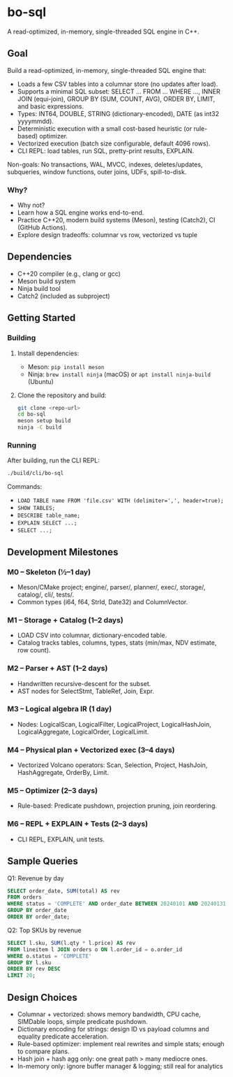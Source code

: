# bo-sql

A read-optimized, in-memory, single-threaded SQL engine in C++.

## Goal

Build a read-optimized, in-memory, single-threaded SQL engine that:

- Loads a few CSV tables into a columnar store (no updates after load).
- Supports a minimal SQL subset: SELECT … FROM … WHERE …, INNER JOIN (equi-join), GROUP BY (SUM, COUNT, AVG), ORDER BY, LIMIT, and basic expressions.
- Types: INT64, DOUBLE, STRING (dictionary-encoded), DATE (as int32 yyyymmdd).
- Deterministic execution with a small cost-based heuristic (or rule-based) optimizer.
- Vectorized execution (batch size configurable, default 4096 rows).
- CLI REPL: load tables, run SQL, pretty-print results, EXPLAIN.

Non-goals: No transactions, WAL, MVCC, indexes, deletes/updates, subqueries, window functions, outer joins, UDFs, spill-to-disk.


### Why?

- Why not?
- Learn how a SQL engine works end-to-end.
- Practice C++20, modern build systems (Meson), testing (Catch2), CI (GitHub Actions).
- Explore design tradeoffs: columnar vs row, vectorized vs tuple

## Dependencies

- C++20 compiler (e.g., clang or gcc)
- Meson build system
- Ninja build tool
- Catch2 (included as subproject)

## Getting Started

### Building

1. Install dependencies:
   - Meson: `pip install meson`
   - Ninja: `brew install ninja` (macOS) or `apt install ninja-build` (Ubuntu)

2. Clone the repository and build:
   ```bash
   git clone <repo-url>
   cd bo-sql
   meson setup build
   ninja -C build
   ```

### Running

After building, run the CLI REPL:
```bash
./build/cli/bo-sql
```

Commands:
- `LOAD TABLE name FROM 'file.csv' WITH (delimiter=',', header=true);`
- `SHOW TABLES;`
- `DESCRIBE table_name;`
- `EXPLAIN SELECT ...;`
- `SELECT ...;`

## Development Milestones

### M0 – Skeleton (½–1 day)
- Meson/CMake project; engine/, parser/, planner/, exec/, storage/, catalog/, cli/, tests/.
- Common types (i64, f64, StrId, Date32) and ColumnVector<T>.

### M1 – Storage + Catalog (1–2 days)
- LOAD CSV into columnar, dictionary-encoded table.
- Catalog tracks tables, columns, types, stats (min/max, NDV estimate, row count).

### M2 – Parser + AST (1–2 days)
- Handwritten recursive-descent for the subset.
- AST nodes for SelectStmt, TableRef, Join, Expr.

### M3 – Logical algebra IR (1 day)
- Nodes: LogicalScan, LogicalFilter, LogicalProject, LogicalHashJoin, LogicalAggregate, LogicalOrder, LogicalLimit.

### M4 – Physical plan + Vectorized exec (3–4 days)
- Vectorized Volcano operators: Scan, Selection, Project, HashJoin, HashAggregate, OrderBy, Limit.

### M5 – Optimizer (2–3 days)
- Rule-based: Predicate pushdown, projection pruning, join reordering.


### M6 – REPL + EXPLAIN + Tests (2–3 days)
- CLI REPL, EXPLAIN, unit tests.

## Sample Queries

Q1: Revenue by day
```sql
SELECT order_date, SUM(total) AS rev
FROM orders
WHERE status = 'COMPLETE' AND order_date BETWEEN 20240101 AND 20240131
GROUP BY order_date
ORDER BY order_date;
```

Q2: Top SKUs by revenue
```sql
SELECT l.sku, SUM(l.qty * l.price) AS rev
FROM lineitem l JOIN orders o ON l.order_id = o.order_id
WHERE o.status = 'COMPLETE'
GROUP BY l.sku
ORDER BY rev DESC
LIMIT 20;
```


## Design Choices

- Columnar + vectorized: shows memory bandwidth, CPU cache, SIMDable loops, simple predicate pushdown.
- Dictionary encoding for strings: design ID vs payload columns and equality predicate acceleration.
- Rule-based optimizer: implement real rewrites and simple stats; enough to compare plans.
- Hash join + hash agg only: one great path > many mediocre ones.
- In-memory only: ignore buffer manager & logging; still real for analytics